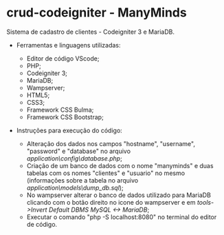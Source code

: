 # crud-codeigniter - ManyMinds
Sistema de cadastro de clientes - Codeigniter 3 e MariaDB.

- Ferramentas e linguagens utilizadas:
  - Editor de código VScode;
  - PHP;
  - Codeigniter 3;
  - MariaDB;
  - Wampserver;
  - HTML5;
  - CSS3;
  - Framework CSS Bulma;
  - Framework CSS Bootstrap;
  
- Instruções para execução do código:
  - Alteração dos dados nos campos "hostname", "username", "password" e "database" no arquivo *application\config\database.php*;
  - Criação de um banco de dados com o nome "manyminds" e duas tabelas com os nomes "clientes" e "usuario" no mesmo (informações sobre a tabela no arquivo *application\models\dump_db.sql*);
  - No wampserver alterar o banco de dados utilizado para MariaDB clicando com o botão direito no icone do wampserver e em *tools->Invert Default DBMS MySQL <-> MariaDB*;
  - Executar o comando "php -S localhost:8080" no terminal do editor de código.
